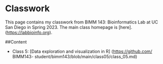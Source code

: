 # Classwork
This page contains my classwork from BIMM 143: Bioinformatics Lab at UC
San Diego in Spring 2023. The main class homepage is [here].
(https://labbioinfo.org).

##Content

-   Class 5: [Data exploration and visualization in R]
(https://github.com/ BIMM143-
student/bimm143/blob/main/class05/class_05.md)

